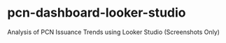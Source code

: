# pcn-dashboard-looker-studio
Analysis of PCN Issuance Trends using Looker Studio (Screenshots Only)
